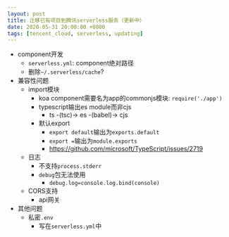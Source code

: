 ```yaml
---
layout: post
title: 迁移已有项目到腾讯serverless服务（更新中）
date: 2020-05-31 20:00:00 +0800
tags: [tencent_cloud, serverless, updating]
---
```


* component开发
  * `serverless.yml`: component绝对路径
  * 删除`~/.serverless/cache`?
* 兼容性问题
  * import模块
    * koa component需要名为app的commonjs模块: `require('./app')`
    * typescript输出es module而非cjs
      * ts -(tsc)-> es -(babel)-> cjs 
    * 默认export
      * `export default`输出为`exports.default`
      * `export =`输出为`module.exports`
      * https://github.com/microsoft/TypeScript/issues/2719
  * 日志
    * 不支持`process.stderr`
    * `debug`包无法使用
      * `debug.log=console.log.bind(console)`
  * CORS支持
    * api网关
* 其他问题
  * 私密`.env`
    * 写在`serverless.yml`中